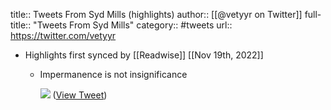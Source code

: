 title:: Tweets From Syd Mills (highlights)
author:: [[@vetyyr on Twitter]]
full-title:: "Tweets From Syd Mills"
category:: #tweets
url:: https://twitter.com/vetyyr

- Highlights first synced by [[Readwise]] [[Nov 19th, 2022]]
	- Impermanence is not insignificance 
	  
	  ![](https://pbs.twimg.com/media/E4grjGIXMAIMuW0.jpg) ([View Tweet](https://twitter.com/vetyyr/status/1407422771592937473))